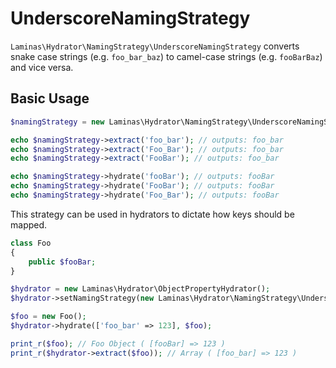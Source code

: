 # UnderscoreNamingStrategy

`Laminas\Hydrator\NamingStrategy\UnderscoreNamingStrategy` converts snake case strings (e.g.
`foo_bar_baz`) to camel-case strings (e.g. `fooBarBaz`) and vice versa.

## Basic Usage

```php
$namingStrategy = new Laminas\Hydrator\NamingStrategy\UnderscoreNamingStrategy();

echo $namingStrategy->extract('foo_bar'); // outputs: foo_bar
echo $namingStrategy->extract('Foo_Bar'); // outputs: foo_bar
echo $namingStrategy->extract('FooBar'); // outputs: foo_bar

echo $namingStrategy->hydrate('fooBar'); // outputs: fooBar
echo $namingStrategy->hydrate('FooBar'); // outputs: fooBar
echo $namingStrategy->hydrate('Foo_Bar'); // outputs: fooBar
```

This strategy can be used in hydrators to dictate how keys should be mapped.

```php
class Foo
{
    public $fooBar;
}

$hydrator = new Laminas\Hydrator\ObjectPropertyHydrator();
$hydrator->setNamingStrategy(new Laminas\Hydrator\NamingStrategy\UnderscoreNamingStrategy());

$foo = new Foo();
$hydrator->hydrate(['foo_bar' => 123], $foo);

print_r($foo); // Foo Object ( [fooBar] => 123 )
print_r($hydrator->extract($foo)); // Array ( [foo_bar] => 123 )
```
